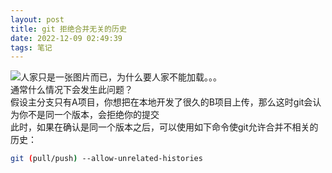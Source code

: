 ```yaml
---
layout: post
title: git 拒绝合并无关的历史
date: 2022-12-09 02:49:39
tags: 笔记
---
```


![人家只是一张图片而已，为什么要人家不能加载。。。](/imgs/git-allow-unrelated-histories.png)  
通常什么情况下会发生此问题？  
假设主分支只有A项目，你想把在本地开发了很久的B项目上传，那么这时git会认为你不是同一个版本，会拒绝你的提交  
此时，如果在确认是同一个版本之后，可以使用如下命令使git允许合并不相关的历史：  

```bash
git (pull/push) --allow-unrelated-histories
```
